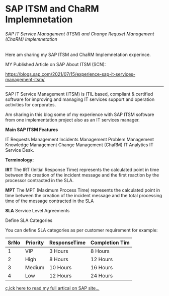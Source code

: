 # SAP ITSM and ChaRM Implemnetation
###### SAP IT Service Management (ITSM) and Change Requset Management (ChaRM) Implemnetation

Here am sharing my SAP ITSM and ChaRM Implemnetation experince.

MY Published Article on SAP About ITSM (SCN): 

https://blogs.sap.com/2021/07/15/experience-sap-it-services-management-itsm/

---

SAP IT Service Management (ITSM) is ITIL based, compliant & certified software for improving and managing IT services support and operation activities for corporates.

Am sharing in this blog some of my experience with SAP ITSM software from one implementation project also as an IT services manager.

**Main SAP ITSM Features**

IT Requests Management
Incidents Management
Problem Management
Knowledge Management
Change Management (ChaRM)
IT Analytics
IT Service Desk.
 

**Terminology:**

**IRT**
The IRT (Initial Response Time) represents the calculated point in time between the creation of the incident message and the first reaction by the processor contracted in the SLA.

**MPT**
The MPT (Maximum Process Time) represents the calculated point in time between the creation of the incident message and the total processing time of the message contracted in the SLA

**SLA**
Service Level Agreements


Define SLA Categories 

You can define SLA categories as per customer requirement for example: 

|SrNo|Priority|ResponseTime|Completion Tim|
|---|---|---|---|
|1|VIP|3 Hours|8 Hours| 
|2|High|8 Hours|12 Hours| 
|3|Medium|10 Hours|16 Hours| 
|4|Low|12 Hours|24 Hours| 

[c,ick here to read my full artical on SAP site...](https://blogs.sap.com/2021/07/15/experience-sap-it-services-management-itsm/)



